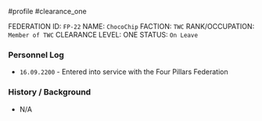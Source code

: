 #profile #clearance_one 

FEDERATION ID: `FP-22`
NAME: `ChocoChip`
FACTION: `TWC`
RANK/OCCUPATION: `Member of TWC`
CLEARANCE LEVEL: ONE
STATUS: `On Leave`

### Personnel Log
- `16.09.2200` - Entered into service with the Four Pillars Federation

### History / Background
- N/A
